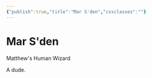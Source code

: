 ```yaml
---
{"publish":true,"title":"Mar S'den","cssclasses":""}
---
```


# Mar S'den
Matthew's Human Wizard

A dude. 